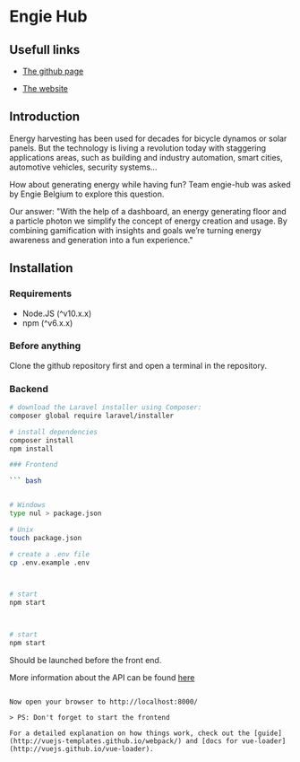 # Engie Hub

## Usefull links

* [The github page](https://osoc19.github.io/engie-hub/)

* [The website](http://34.248.155.242)

## Introduction

Energy harvesting has been used for decades for bicycle dynamos or solar panels. But the technology is living a revolution today with staggering applications areas, such as building and industry automation, smart cities, automotive vehicles, security systems…

How about generating energy while having fun? Team engie-hub was asked by Engie Belgium to explore this question.

Our answer: "With the help of a dashboard, an energy generating floor and a particle photon we simplify the concept of energy creation and usage. By combining gamification with insights and goals we’re turning energy awareness and generation into a fun experience."

## Installation

### Requirements

* Node.JS (^v10.x.x)
* npm (^v6.x.x)

### Before anything

Clone the github repository first and open a terminal in the repository.

### Backend

``` bash
# download the Laravel installer using Composer:
composer global require laravel/installer

# install dependencies
composer install
npm install

### Frontend

``` bash


# Windows
type nul > package.json

# Unix
touch package.json

# create a .env file
cp .env.example .env



# start
npm start



# start
npm start
```

Should be launched before the front end.

More information about the API can be found [here](backend/API.md)


```

Now open your browser to http://localhost:8000/

> PS: Don't forget to start the frontend

For a detailed explanation on how things work, check out the [guide](http://vuejs-templates.github.io/webpack/) and [docs for vue-loader](http://vuejs.github.io/vue-loader).
